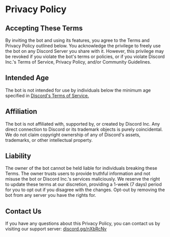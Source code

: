 <h1 class="text-center">Privacy Policy</h1>

<h2>Accepting These Terms</h2>
<p>By inviting the bot and using its features, you agree to the Terms and Privacy Policy outlined below. You acknowledge the privilege to freely use the bot on any Discord Server you share with it. However, this privilege may be revoked if you violate the bot's terms or policies, or if you violate Discord Inc.'s Terms of Service, Privacy Policy, and/or Community Guidelines.</p>

<h2>Intended Age</h2>
<p>The bot is not intended for use by individuals below the minimum age specified in <a href="https://discord.com/terms">Discord's Terms of Service.</a></p>

<h2>Affiliation</h2>
<p>The bot is not affiliated with, supported by, or created by Discord Inc. Any direct connection to Discord or its trademark objects is purely coincidental. We do not claim copyright ownership of any of Discord's assets, trademarks, or other intellectual property.</p>

<h2>Liability</h2>
<p>The owner of the bot cannot be held liable for individuals breaking these Terms. The owner trusts users to provide truthful information and not misuse the bot or Discord Inc.'s services maliciously. We reserve the right to update these terms at our discretion, providing a 1-week (7 days) period for you to opt out if you disagree with the changes. Opt-out by removing the bot from any server you have the rights for.</p>

<h2>Contact Us</h2>
<p>If you have any questions about this Privacy Policy, you can contact us by visiting our support server: <a href="https://discord.gg/nXbRcNv">discord.gg/nXbRcNv</a></p>
